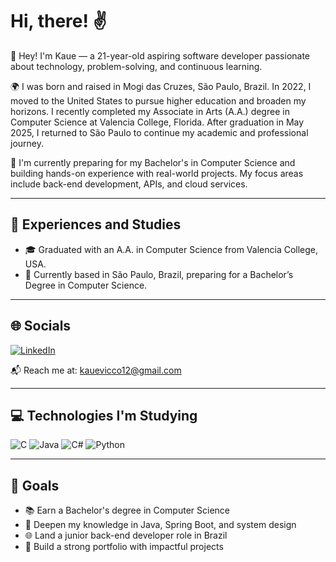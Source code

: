 # Hi, there! ✌️

👋 Hey! I'm Kaue — a 21-year-old aspiring software developer passionate about technology, problem-solving, and continuous learning.

🌍 I was born and raised in Mogi das Cruzes, São Paulo, Brazil. In 2022, I moved to the United States to pursue higher education and broaden my horizons. I recently completed my Associate in Arts (A.A.) degree in Computer Science at Valencia College, Florida. After graduation in May 2025, I returned to São Paulo to continue my academic and professional journey.

🎯 I'm currently preparing for my Bachelor's in Computer Science and building hands-on experience with real-world projects. My focus areas include back-end development, APIs, and cloud services.

---

## 🌱 Experiences and Studies

- 🎓 Graduated with an A.A. in Computer Science from Valencia College, USA.
- 📍 Currently based in São Paulo, Brazil, preparing for a Bachelor’s Degree in Computer Science.

---

## 🌐 Socials

[![LinkedIn](https://img.shields.io/badge/LinkedIn-KaueVicco-blue?style=for-the-badge&logo=linkedin)](https://www.linkedin.com/in/kauevicco)

📬 Reach me at: [kauevicco12@gmail.com](mailto:kauevicco12@gmail.com)

---

## 💻 Technologies I'm Studying

![C](https://img.shields.io/badge/C-00599C?style=for-the-badge&logo=c&logoColor=white)
![Java](https://img.shields.io/badge/Java-ED8B00?style=for-the-badge&logo=java&logoColor=white)
![C#](https://img.shields.io/badge/C%23-239120?style=for-the-badge&logo=c-sharp&logoColor=white)
![Python](https://img.shields.io/badge/Python-3776AB?style=for-the-badge&logo=python&logoColor=white)

---

## 🚀 Goals

- 📚 Earn a Bachelor's degree in Computer Science
- 🧠 Deepen my knowledge in Java, Spring Boot, and system design
- 🌐 Land a junior back-end developer role in Brazil
- 📁 Build a strong portfolio with impactful projects
